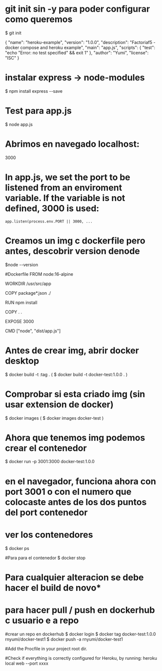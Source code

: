 # git init sin -y para poder configurar como queremos
$ git init

{
  "name": "heroku-example",
  "version": "1.0.0",
  "description": "Factoriaf5 - docker compose and heroku example",
  "main": "app.js",
  "scripts": {
    "test": "echo \"Error: no test specified\" && exit 1"
  },
  "author": "Yumi",
  "license": "ISC"
}

# instalar express -> node-modules
$ npm install express --save

# Test para app.js
$ node app.js
# Abrimos en navegado localhost:
3000

# In app.js, we set the port to be listened from an enviroment variable. If the variable is not defined, 3000 is used: 
``` app.listen(process.env.PORT || 3000, ... ```

# Creamos un img c dockerfile pero antes, descobrir version denode
$node --version

#Dockerfile
FROM node:16-alpine

WORKDIR /usr/src/app

COPY package*.json ./

RUN npm install

COPY . .

EXPOSE 3000

CMD ["node", "dist/app.js"]

# Antes de crear img, abrir docker desktop
$ docker build -t <nombre>:tag .
( $ docker build -t docker-test:1.0.0 . )

# Comprobar si esta criado img (sin usar extension de docker)
$ docker images
( $ docker images docker-test )

# Ahora que tenemos img podemos crear el contenedor
$ docker run -p 3001:3000 docker-test:1.0.0

# en el navegador, funciona ahora con port 3001 o con el numero que colocaste antes de los dos puntos del port contenedor

# ver los contenedores
$ docker ps

#Para para el contenedor
$ docker stop <nombre o id>

# Para cualquier alteracion se debe hacer el build de novo*

# para hacer pull / push en dockerhub c usuario e a repo
#crear un repo en dockerhub
$ docker login
$ docker tag docker-test:1.0.0 rnyumi/docker-test1
$ docker push -a rnyumi/docker-test1

#Add the Procfile in your project root dir.

#Check if everything is correctly configured for Heroku, by running: heroku local web --port xxxx

